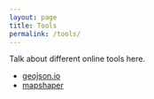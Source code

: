 ```yaml
---
layout: page
title: Tools
permalink: /tools/
---
```


Talk about different online tools here.

* [geojson.io](http://www.geojson.io)
* [mapshaper](http://www.mapshaper.org)